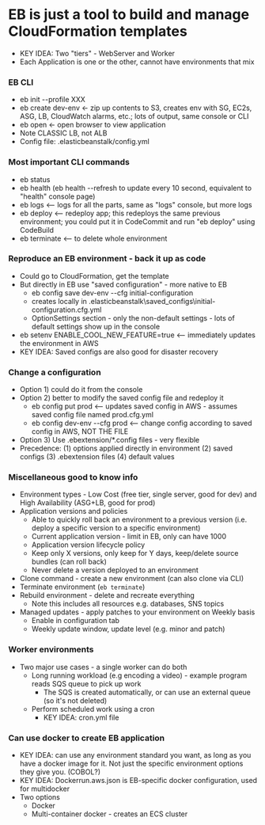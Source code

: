 # EB is just a tool to build and manage CloudFormation templates
- KEY IDEA: Two "tiers" - WebServer and Worker
- Each Application is one or the other, cannot have environments that mix

### EB CLI
- eb init --profile XXX
- eb create dev-env <- zip up contents to S3, creates env with SG, EC2s, ASG, LB, CloudWatch alarms, etc.; lots of output, same console or CLI
- eb open <- open browser to view application
- Note CLASSIC LB, not ALB
- Config file: .elasticbeanstalk/config.yml

### Most important CLI commands
- eb status
- eb health (eb health --refresh to update every 10 second, equivalent to "health" console page)
- eb logs <-- logs for all the parts, same as "logs" console, but more logs
- eb deploy <-- redeploy app; this redeploys the same previous environment; you could put it in CodeCommit and run "eb deploy" using CodeBuild
- eb terminate <-- to delete whole environment

### Reproduce an EB environment - back it up as code
- Could go to CloudFormation, get the template
- But directly in EB use "saved configuration" - more native to EB
  - eb config save dev-env --cfg initial-configuration
  - creates locally in .elasticbeanstalk\saved_configs\initial-configuration.cfg.yml
  - OptionSettings section - only the non-default settings - lots of default settings show up in the console
- eb setenv ENABLE_COOL_NEW_FEATURE=true <-- immediately updates the environment in AWS
- KEY IDEA: Saved configs are also good for disaster recovery

### Change a configuration
  - Option 1) could do it from the console
  - Option 2) better to modify the saved config file and redeploy it
    - eb config put prod <-- updates saved config in AWS - assumes saved config file named prod.cfg.yml
    - eb config dev-env --cfg prod <-- change config according to saved config in AWS, NOT THE FILE
  - Option 3) Use .ebextension/*.config files - very flexible
  - Precedence: (1) options applied directly in environment (2) saved configs (3) .ebextension files (4) default values

### Miscellaneous good to know info
- Environment types - Low Cost (free tier, single server, good for dev) and High Availability (ASG+LB, good for prod)
- Application versions and policies
  - Able to quickly roll back an environment to a previous version (i.e. deploy a specific version to a specific environment)
  - Current application version - limit in EB, only can have 1000
  - Application version lifecycle policy
  - Keep only X versions, only keep for Y days, keep/delete source bundles (can roll back)
  - Never delete a version deployed to an environment
- Clone command - create a new environment (can also clone via CLI)
- Terminate environment (`eb terminate`)
- Rebuild environment - delete and recreate everything
  - Note this includes all resources e.g. databases, SNS topics
- Managed updates - apply patches to your environment on Weekly basis
  - Enable in configuration tab
  - Weekly update window, update level (e.g. minor and patch)

### Worker environments
- Two major use cases - a single worker can do both
  - Long running workload (e.g encoding a video) - example program reads SQS queue to pick up work
    - The SQS is created automatically, or can use an external queue (so it's not deleted)
  - Perform scheduled work using a cron
    - KEY IDEA: cron.yml file

### Can use docker to create EB application
- KEY IDEA: can use any environment standard you want, as long as you have a docker image for it. Not just the specific environment options they give you. (COBOL?)
- KEY IDEA: Dockerrun.aws.json is EB-specific docker configuration, used for multidocker 
- Two options
  - Docker
  - Multi-container docker - creates an ECS cluster

